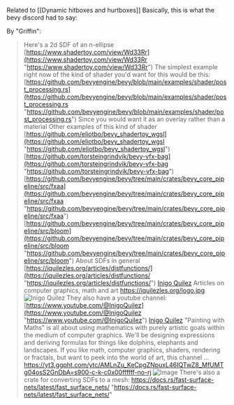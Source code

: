 Related to [[Dynamic hitboxes and hurtboxes]]
Basically, this is what the bevy discord had to say:


By "Griffin":
> Here's a 2d SDF of an n-ellipse [https://www.shadertoy.com/view/Wd33Rr](https://www.shadertoy.com/view/Wd33Rr "https://www.shadertoy.com/view/Wd33Rr")
> The simplest example right now of the kind of shader you'd want for this would be this: [https://github.com/bevyengine/bevy/blob/main/examples/shader/post_processing.rs](https://github.com/bevyengine/bevy/blob/main/examples/shader/post_processing.rs "https://github.com/bevyengine/bevy/blob/main/examples/shader/post_processing.rs")
> Since you would want it as an overlay rather than a material
> Other examples of this kind of shader [https://github.com/eliotbo/bevy_shadertoy_wgsl](https://github.com/eliotbo/bevy_shadertoy_wgsl "https://github.com/eliotbo/bevy_shadertoy_wgsl") [https://github.com/torsteingrindvik/bevy-vfx-bag](https://github.com/torsteingrindvik/bevy-vfx-bag "https://github.com/torsteingrindvik/bevy-vfx-bag") [https://github.com/bevyengine/bevy/tree/main/crates/bevy_core_pipeline/src/fxaa](https://github.com/bevyengine/bevy/tree/main/crates/bevy_core_pipeline/src/fxaa "https://github.com/bevyengine/bevy/tree/main/crates/bevy_core_pipeline/src/fxaa") [https://github.com/bevyengine/bevy/tree/main/crates/bevy_core_pipeline/src/bloom](https://github.com/bevyengine/bevy/tree/main/crates/bevy_core_pipeline/src/bloom "https://github.com/bevyengine/bevy/tree/main/crates/bevy_core_pipeline/src/bloom")
> About SDFs in general [https://iquilezles.org/articles/distfunctions/](https://iquilezles.org/articles/distfunctions/ "https://iquilezles.org/articles/distfunctions/")
> [Inigo Quilez](https://iquilezles.org/articles/distfunctions/)
   Articles on computer graphics, math and art
   https://iquilezles.org/logo.jpg
   ![Inigo Quilez](https://images-ext-2.discordapp.net/external/MOWrFWVdLK1TEq64kxKpSxMLRoWvncu0mrXOvsIm3aQ/https/iquilezles.org/logo.jpg?width=400&height=225)
   They also have a youtube channel: [https://www.youtube.com/@InigoQuilez](https://www.youtube.com/@InigoQuilez "https://www.youtube.com/@InigoQuilez")
   [Inigo Quilez](https://www.youtube.com/@InigoQuilez)
   "Painting with Maths" is all about using mathematics with purely artistic goals within the medium of computer graphics. We'll be designing expressions and deriving formulas for things like dolphins, elephants and landscapes. If you like math, computer graphics, shaders, rendering or fractals, but want to peek into the world of art, this channel ...
   https://yt3.ggpht.com/ytc/AMLnZu_KeCpgZNpuxL46IQTwZ8_MfUMTg04osS2GnDbA=s900-c-k-c0x00ffffff-no-rj 
   ![Image](https://images-ext-2.discordapp.net/external/NQ6g4D1dewRzZCa2S76JIvd3-U9U2HBLK8xyBGj6AeY/https/yt3.ggpht.com/ytc/AMLnZu_KeCpgZNpuxL46IQTwZ8_MfUMTg04osS2GnDbA%3Ds900-c-k-c0x00ffffff-no-rj?width=80&height=80)
    There's also a crate for converting SDFs to a mesh: https://docs.rs/fast-surface-nets/latest/fast_surface_nets/ "https://docs.rs/fast-surface-nets/latest/fast_surface_nets/"